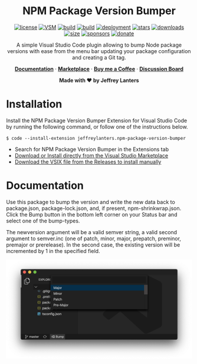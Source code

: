 <div align="center">

# NPM Package Version Bumper

[![license](https://img.shields.io/badge/license-Apache_2.0-red.svg?style=for-the-badge)](https://github.com/jeffreylanters/vsce-npm-package-version-bumper/blob/master/LICENSE.md)
[![VSM](https://img.shields.io/visual-studio-marketplace/v/jeffreylanters.npm-package-version-bumper?style=for-the-badge)](https://marketplace.visualstudio.com/items?itemName=jeffreylanters.npm-package-version-bumper)
[![build](https://img.shields.io/github/checks-status/jeffreylanters/vsce-npm-package-version-bumper/master?label=build&style=for-the-badge)](https://github.com/jeffreylanters/vsce-npm-package-version-bumper/actions)
[![build](https://img.shields.io/github/workflow/status/jeffreylanters/vsce-npm-package-version-bumper/Pre-Compile%20and%20Lint?style=for-the-badge)](https://github.com/jeffreylanters/vsce-npm-package-version-bumper/actions)
[![deployment](https://img.shields.io/github/deployments/jeffreylanters/vsce-npm-package-version-bumper/Visual%20Studio%20Marketplace?style=for-the-badge)](https://github.com/jeffreylanters/vsce-npm-package-version-bumper/deployments/activity_log?environment=Visual+Studio+Marketplace)
[![stars](https://img.shields.io/github/stars/jeffreylanters/vsce-npm-package-version-bumper.svg?style=for-the-badge&color=fe8523)](https://github.com/jeffreylanters/vsce-npm-package-version-bumper/stargazers)
[![downloads](https://img.shields.io/visual-studio-marketplace/d/jeffreylanters.npm-package-version-bumper?style=for-the-badge)](https://marketplace.visualstudio.com/items?itemName=jeffreylanters.npm-package-version-bumper)
[![size](https://img.shields.io/visual-studio-marketplace/stars/jeffreylanters.npm-package-version-bumper?style=for-the-badge)](https://marketplace.visualstudio.com/items?itemName=jeffreylanters.npm-package-version-bumper&ssr=false#review-details)
[![sponsors](https://img.shields.io/github/sponsors/jeffreylanters?color=E12C9A&style=for-the-badge)](https://github.com/sponsors/jeffreylanters)
[![donate](https://img.shields.io/badge/donate-paypal-F23150?style=for-the-badge)](https://paypal.me/jeffreylanters)

A simple Visual Studio Code plugin allowing to bump Node package versions with ease from the menu bar updating your package configuration and creating a Git tag.

[**Documentation**](#documentation) &middot;
[**Marketplace**](https://marketplace.visualstudio.com/items?itemName=jeffreylanters.npm-package-version-bumper) &middot;
[**Buy me a Coffee**](https://github.com/sponsors/jeffreylanters) &middot;
[**Discussion Board**](https://github.com/jeffreylanters/vsce-npm-package-version-bumper/discussions)

**Made with &hearts; by Jeffrey Lanters**

</div>

# Installation

Install the NPM Package Version Bumper Extension for Visual Studio Code by running the following command, or follow one of the instructions below.

```
$ code --install-extension jeffreylanters.npm-package-version-bumper
```

- Search for NPM Package Version Bumper in the Extensions tab
- [Download or Install directly from the Visual Studio Marketplace](https://marketplace.visualstudio.com/items?itemName=jeffreylanters.npm-package-version-bumper)
- [Download the VSIX file from the Releases to install manually](https://github.com/jeffreylanters/vsce-npm-package-version-bumper/releases)

# Documentation

Use this package to bump the version and write the new data back to package.json, package-lock.json, and, if present, npm-shrinkwrap.json. Click the Bump button in the bottom left corner on your Status bar and select one of the bump-types.

The newversion argument will be a valid semver string, a valid second argument to semver.inc (one of patch, minor, major, prepatch, preminor, premajor or prerelease). In the second case, the existing version will be incremented by 1 in the specified field.

![preview](https://raw.githubusercontent.com/jeffreylanters/vsce-npm-package-version-bumper/master/resources/package/preview.png)
